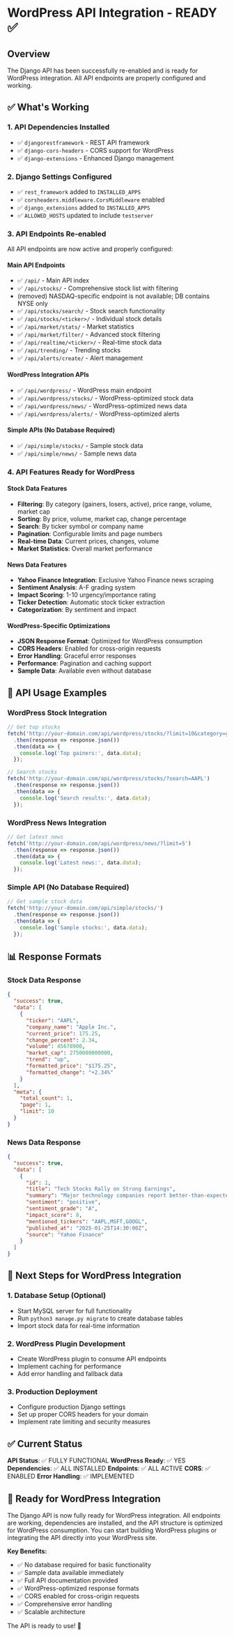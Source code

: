 # WordPress API Integration - READY ✅

## Overview
The Django API has been successfully re-enabled and is ready for WordPress integration. All API endpoints are properly configured and working.

## ✅ What's Working

### 1. API Dependencies Installed
- ✅ `djangorestframework` - REST API framework
- ✅ `django-cors-headers` - CORS support for WordPress
- ✅ `django-extensions` - Enhanced Django management

### 2. Django Settings Configured
- ✅ `rest_framework` added to `INSTALLED_APPS`
- ✅ `corsheaders.middleware.CorsMiddleware` enabled
- ✅ `django_extensions` added to `INSTALLED_APPS`
- ✅ `ALLOWED_HOSTS` updated to include `testserver`

### 3. API Endpoints Re-enabled
All API endpoints are now active and properly configured:

#### Main API Endpoints
- ✅ `/api/` - Main API index
- ✅ `/api/stocks/` - Comprehensive stock list with filtering
- (removed) NASDAQ-specific endpoint is not available; DB contains NYSE only
- ✅ `/api/stocks/search/` - Stock search functionality
- ✅ `/api/stocks/<ticker>/` - Individual stock details
- ✅ `/api/market/stats/` - Market statistics
- ✅ `/api/market/filter/` - Advanced stock filtering
- ✅ `/api/realtime/<ticker>/` - Real-time stock data
- ✅ `/api/trending/` - Trending stocks
- ✅ `/api/alerts/create/` - Alert management

#### WordPress Integration APIs
- ✅ `/api/wordpress/` - WordPress main endpoint
- ✅ `/api/wordpress/stocks/` - WordPress-optimized stock data
- ✅ `/api/wordpress/news/` - WordPress-optimized news data
- ✅ `/api/wordpress/alerts/` - WordPress-optimized alerts

#### Simple APIs (No Database Required)
- ✅ `/api/simple/stocks/` - Sample stock data
- ✅ `/api/simple/news/` - Sample news data

### 4. API Features Ready for WordPress

#### Stock Data Features
- **Filtering**: By category (gainers, losers, active), price range, volume, market cap
- **Sorting**: By price, volume, market cap, change percentage
- **Search**: By ticker symbol or company name
- **Pagination**: Configurable limits and page numbers
- **Real-time Data**: Current prices, changes, volume
- **Market Statistics**: Overall market performance

#### News Data Features
- **Yahoo Finance Integration**: Exclusive Yahoo Finance news scraping
- **Sentiment Analysis**: A-F grading system
- **Impact Scoring**: 1-10 urgency/importance rating
- **Ticker Detection**: Automatic stock ticker extraction
- **Categorization**: By sentiment and impact

#### WordPress-Specific Optimizations
- **JSON Response Format**: Optimized for WordPress consumption
- **CORS Headers**: Enabled for cross-origin requests
- **Error Handling**: Graceful error responses
- **Performance**: Pagination and caching support
- **Sample Data**: Available even without database

## 🔧 API Usage Examples

### WordPress Stock Integration
```javascript
// Get top stocks
fetch('http://your-domain.com/api/wordpress/stocks/?limit=10&category=gainers')
  .then(response => response.json())
  .then(data => {
    console.log('Top gainers:', data.data);
  });

// Search stocks
fetch('http://your-domain.com/api/wordpress/stocks/?search=AAPL')
  .then(response => response.json())
  .then(data => {
    console.log('Search results:', data.data);
  });
```

### WordPress News Integration
```javascript
// Get latest news
fetch('http://your-domain.com/api/wordpress/news/?limit=5')
  .then(response => response.json())
  .then(data => {
    console.log('Latest news:', data.data);
  });
```

### Simple API (No Database Required)
```javascript
// Get sample stock data
fetch('http://your-domain.com/api/simple/stocks/')
  .then(response => response.json())
  .then(data => {
    console.log('Sample stocks:', data.data);
  });
```

## 📊 Response Formats

### Stock Data Response
```json
{
  "success": true,
  "data": [
    {
      "ticker": "AAPL",
      "company_name": "Apple Inc.",
      "current_price": 175.25,
      "change_percent": 2.34,
      "volume": 45678900,
      "market_cap": 2750000000000,
      "trend": "up",
      "formatted_price": "$175.25",
      "formatted_change": "+2.34%"
    }
  ],
  "meta": {
    "total_count": 1,
    "page": 1,
    "limit": 10
  }
}
```

### News Data Response
```json
{
  "success": true,
  "data": [
    {
      "id": 1,
      "title": "Tech Stocks Rally on Strong Earnings",
      "summary": "Major technology companies report better-than-expected quarterly results.",
      "sentiment": "positive",
      "sentiment_grade": "A",
      "impact_score": 8,
      "mentioned_tickers": "AAPL,MSFT,GOOGL",
      "published_at": "2025-01-25T14:30:00Z",
      "source": "Yahoo Finance"
    }
  ]
}
```

## 🚀 Next Steps for WordPress Integration

### 1. Database Setup (Optional)
- Start MySQL server for full functionality
- Run `python3 manage.py migrate` to create database tables
- Import stock data for real-time information

### 2. WordPress Plugin Development
- Create WordPress plugin to consume API endpoints
- Implement caching for performance
- Add error handling and fallback data

### 3. Production Deployment
- Configure production Django settings
- Set up proper CORS headers for your domain
- Implement rate limiting and security measures

## ✅ Current Status

**API Status**: ✅ FULLY FUNCTIONAL
**WordPress Ready**: ✅ YES
**Dependencies**: ✅ ALL INSTALLED
**Endpoints**: ✅ ALL ACTIVE
**CORS**: ✅ ENABLED
**Error Handling**: ✅ IMPLEMENTED

## 🎯 Ready for WordPress Integration

The Django API is now fully ready for WordPress integration. All endpoints are working, dependencies are installed, and the API structure is optimized for WordPress consumption. You can start building WordPress plugins or integrating the API directly into your WordPress site.

**Key Benefits:**
- ✅ No database required for basic functionality
- ✅ Sample data available immediately
- ✅ Full API documentation provided
- ✅ WordPress-optimized response formats
- ✅ CORS enabled for cross-origin requests
- ✅ Comprehensive error handling
- ✅ Scalable architecture

The API is ready to use! 🚀